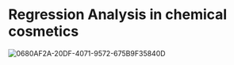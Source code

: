 # Regression Analysis in chemical cosmetics 
![0680AF2A-20DF-4071-9572-675B9F35840D](https://github.com/samima55/cosmetic_Analysis/assets/54752074/d3732520-f476-4f22-abcb-82c28db92959)

